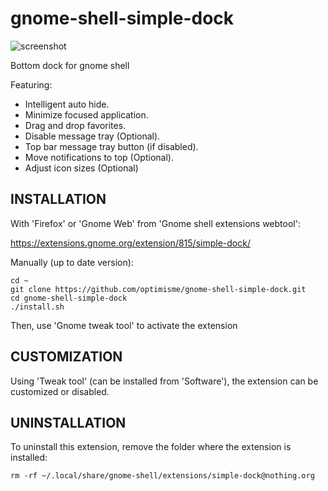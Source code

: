 gnome-shell-simple-dock
=======================

![screenshot](https://raw.github.com/optimisme/gnome-shell-simple-dock/master/screenshot.png)

Bottom dock for gnome shell

Featuring:

- Intelligent auto hide.
- Minimize focused application.
- Drag and drop favorites.
- Disable message tray (Optional).
- Top bar message tray button (if disabled).
- Move notifications to top (Optional).
- Adjust icon sizes (Optional)

INSTALLATION
------------

With 'Firefox' or 'Gnome Web' from 'Gnome shell extensions webtool':

https://extensions.gnome.org/extension/815/simple-dock/

Manually (up to date version):

    cd ~
    git clone https://github.com/optimisme/gnome-shell-simple-dock.git
    cd gnome-shell-simple-dock
    ./install.sh

Then, use 'Gnome tweak tool' to activate the extension

CUSTOMIZATION
------------

Using 'Tweak tool' (can be installed from 'Software'), the extension can be customized or disabled.

UNINSTALLATION
------------

To uninstall this extension, remove the folder where the extension is installed:

    rm -rf ~/.local/share/gnome-shell/extensions/simple-dock@nothing.org


